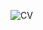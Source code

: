 
![CV](https://user-images.githubusercontent.com/106762284/172670687-f17064bb-9213-4951-b79a-644a168d46a6.png)
